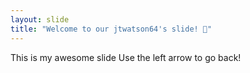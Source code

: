 ```yaml
---
layout: slide
title: "Welcome to our jtwatson64's slide! 🎉"
---
```

This is my awesome slide
Use the left arrow to go back!
